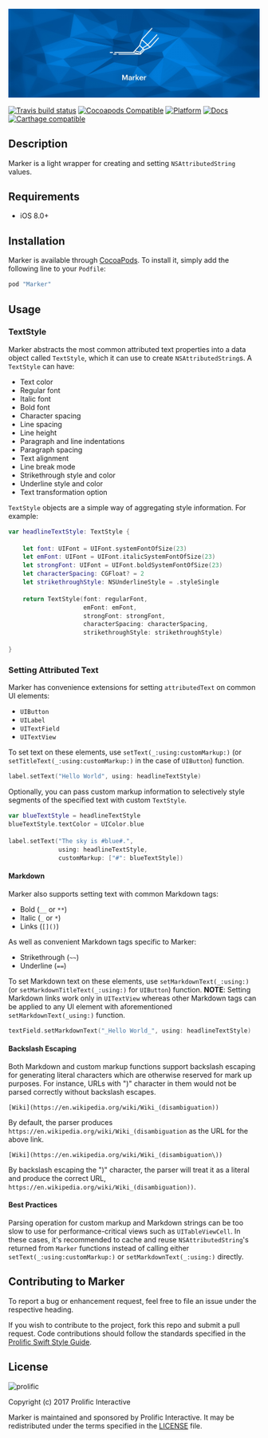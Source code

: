 ![Marker](Images/Marker_Banner.jpg)

[![Travis build status](https://img.shields.io/travis/prolificinteractive/Marker.svg?style=flat-square)](https://travis-ci.org/prolificinteractive/Marker)
[![Cocoapods Compatible](https://img.shields.io/cocoapods/v/Marker.svg?style=flat-square)](https://img.shields.io/cocoapods/v/Marker.svg)
[![Platform](https://img.shields.io/cocoapods/p/Marker.svg?style=flat-square)](http://cocoadocs.org/docsets/Marker)
[![Docs](https://img.shields.io/cocoapods/metrics/doc-percent/Marker.svg?style=flat-square)](http://cocoadocs.org/docsets/Marker)
[![Carthage compatible](https://img.shields.io/badge/Carthage-compatible-4BC51D.svg?style=flat)](https://github.com/Carthage/Carthage)

## Description

Marker is a light wrapper for creating and setting `NSAttributedString` values.

## Requirements

* iOS 8.0+

## Installation

Marker is available through [CocoaPods](http://cocoapods.org). To install it, simply add the following line to your `Podfile`:

```ruby
pod "Marker"
```

## Usage

### TextStyle

Marker abstracts the most common attributed text properties into a data object called `TextStyle`, which it can use to create `NSAttributedString`s. A `TextStyle` can have:

* Text color
* Regular font
* Italic font
* Bold font
* Character spacing
* Line spacing
* Line height
* Paragraph and line indentations
* Paragraph spacing
* Text alignment
* Line break mode
* Strikethrough style and color
* Underline style and color
* Text transformation option

`TextStyle` objects are a simple way of aggregating style information. For example:

```swift
var headlineTextStyle: TextStyle {

    let font: UIFont = UIFont.systemFontOfSize(23)
    let emFont: UIFont = UIFont.italicSystemFontOfSize(23)
    let strongFont: UIFont = UIFont.boldSystemFontOfSize(23)
    let characterSpacing: CGFloat? = 2
    let strikethroughStyle: NSUnderlineStyle = .styleSingle

    return TextStyle(font: regularFont,
                     emFont: emFont,
                     strongFont: strongFont,
                     characterSpacing: characterSpacing,
                     strikethroughStyle: strikethroughStyle)

}
```

### Setting Attributed Text

Marker has convenience extensions for setting `attributedText` on common UI elements:

* `UIButton`
* `UILabel`
* `UITextField`
* `UITextView`

To set text on these elements, use `setText(_:using:customMarkup:)` (or `setTitleText(_:using:customMarkup:)` in the case of `UIButton`) function.

```swift
label.setText("Hello World", using: headlineTextStyle)
```

Optionally, you can pass custom markup information to selectively style segments of the specified text with custom `TextStyle`.

```swift
var blueTextStyle = headlineTextStyle
blueTextStyle.textColor = UIColor.blue

label.setText("The sky is #blue#.",
              using: headlineTextStyle,
              customMarkup: ["#": blueTextStyle])
```

#### Markdown

Marker also supports setting text with common Markdown tags:

* Bold (`__` or `**`)
* Italic (`_` or `*`)
* Links (`[]()`)

As well as convenient Markdown tags specific to Marker:

* Strikethrough (`~~`)
* Underline (`==`)

To set Markdown text on these elements, use `setMarkdownText(_:using:)` (or `setMarkdownTitleText(_:using:)` for `UIButton`) function. **NOTE**: Setting Markdown links work only in `UITextView` whereas other Markdown tags can be applied to any UI element with aforementioned `setMarkdownText(_using:)` function.

```swift
textField.setMarkdownText("_Hello World_", using: headlineTextStyle)
```

#### Backslash Escaping

Both Markdown and custom markup functions support backslash escaping for generating literal characters which are otherwise reserved for mark up purposes. For instance, URLs with ")" character in them would not be parsed correctly without backslash escapes.

```
[Wiki](https://en.wikipedia.org/wiki/Wiki_(disambiguation))
```

By default, the parser produces `https://en.wikipedia.org/wiki/Wiki_(disambiguation` as the URL for the above link.

```
[Wiki](https://en.wikipedia.org/wiki/Wiki_(disambiguation\))
```

By backslash escaping the ")" character, the parser will treat it as a literal and produce the correct URL, `https://en.wikipedia.org/wiki/Wiki_(disambiguation))`.


#### Best Practices

Parsing operation for custom markup and Markdown strings can be too slow to use for performance-critical views such as `UITableViewCell`. In these cases, it's recommended to cache and reuse `NSAttributedString`'s returned from `Marker` functions instead of calling either `setText(_:using:customMarkup:)` or `setMarkdownText(_:using:)` directly.

## Contributing to Marker

To report a bug or enhancement request, feel free to file an issue under the respective heading.

If you wish to contribute to the project, fork this repo and submit a pull request. Code contributions should follow the standards specified in the [Prolific Swift Style Guide](https://github.com/prolificinteractive/swift-style-guide).

## License

![prolific](https://s3.amazonaws.com/prolificsitestaging/logos/Prolific_Logo_Full_Color.png)

Copyright (c) 2017 Prolific Interactive

Marker is maintained and sponsored by Prolific Interactive. It may be redistributed under the terms specified in the [LICENSE] file.

[LICENSE]: ./LICENSE
